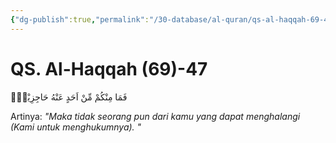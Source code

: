 ```yaml
---
{"dg-publish":true,"permalink":"/30-database/al-quran/qs-al-haqqah-69-47/"}
---
```



# QS. Al-Haqqah (69)-47
فَمَا مِنْكُمْ مِّنْ اَحَدٍ عَنْهُ حَاجِزِيْنَۙ

Artinya: *"Maka tidak seorang pun dari kamu yang dapat menghalangi (Kami untuk menghukumnya). "*
